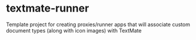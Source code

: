 textmate-runner
===============

Template project for creating proxies/runner apps that will associate custom document types (along with icon images) with TextMate
